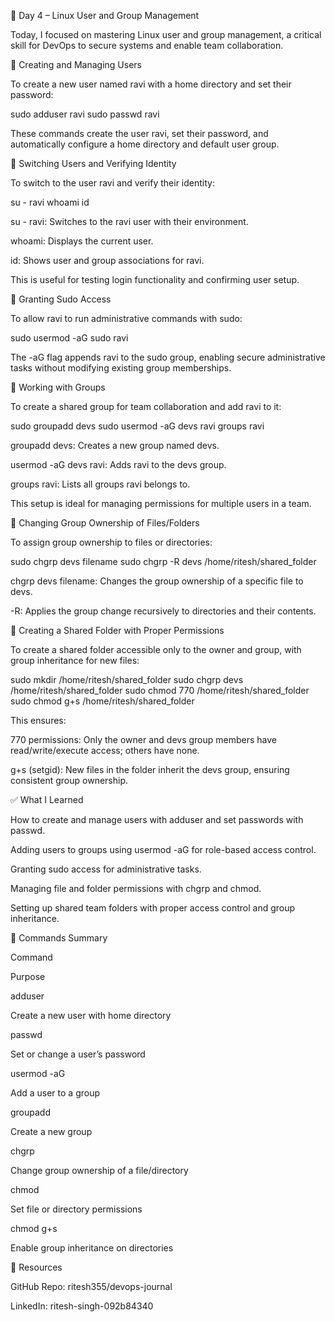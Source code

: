 🔐 Day 4 – Linux User and Group Management

Today, I focused on mastering Linux user and group management, a critical skill for DevOps to secure systems and enable team collaboration.



👤 Creating and Managing Users

To create a new user named ravi with a home directory and set their password:

sudo adduser ravi
sudo passwd ravi

These commands create the user ravi, set their password, and automatically configure a home directory and default user group.



🔁 Switching Users and Verifying Identity

To switch to the user ravi and verify their identity:

su - ravi
whoami
id





su - ravi: Switches to the ravi user with their environment.



whoami: Displays the current user.



id: Shows user and group associations for ravi.

This is useful for testing login functionality and confirming user setup.



🔐 Granting Sudo Access

To allow ravi to run administrative commands with sudo:

sudo usermod -aG sudo ravi

The -aG flag appends ravi to the sudo group, enabling secure administrative tasks without modifying existing group memberships.



👥 Working with Groups

To create a shared group for team collaboration and add ravi to it:

sudo groupadd devs
sudo usermod -aG devs ravi
groups ravi





groupadd devs: Creates a new group named devs.



usermod -aG devs ravi: Adds ravi to the devs group.



groups ravi: Lists all groups ravi belongs to.

This setup is ideal for managing permissions for multiple users in a team.



📂 Changing Group Ownership of Files/Folders

To assign group ownership to files or directories:

sudo chgrp devs filename
sudo chgrp -R devs /home/ritesh/shared_folder





chgrp devs filename: Changes the group ownership of a specific file to devs.



-R: Applies the group change recursively to directories and their contents.



📁 Creating a Shared Folder with Proper Permissions

To create a shared folder accessible only to the owner and group, with group inheritance for new files:

sudo mkdir /home/ritesh/shared_folder
sudo chgrp devs /home/ritesh/shared_folder
sudo chmod 770 /home/ritesh/shared_folder
sudo chmod g+s /home/ritesh/shared_folder

This ensures:





770 permissions: Only the owner and devs group members have read/write/execute access; others have none.



g+s (setgid): New files in the folder inherit the devs group, ensuring consistent group ownership.



✅ What I Learned





How to create and manage users with adduser and set passwords with passwd.



Adding users to groups using usermod -aG for role-based access control.



Granting sudo access for administrative tasks.



Managing file and folder permissions with chgrp and chmod.



Setting up shared team folders with proper access control and group inheritance.



📘 Commands Summary







Command



Purpose





adduser



Create a new user with home directory





passwd



Set or change a user’s password





usermod -aG



Add a user to a group





groupadd



Create a new group





chgrp



Change group ownership of a file/directory





chmod



Set file or directory permissions





chmod g+s



Enable group inheritance on directories



🔗 Resources





GitHub Repo: ritesh355/devops-journal



LinkedIn: ritesh-singh-092b84340
